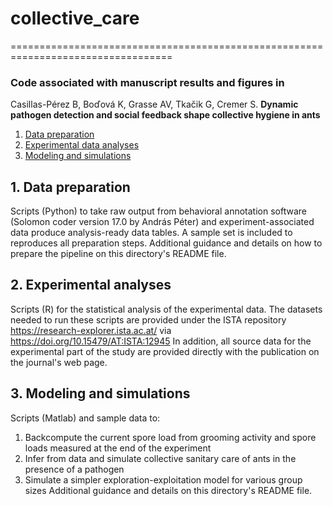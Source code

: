 
# collective_care

==================================================================================
 ### Code associated with manuscript results and figures in
 
Casillas-Pérez B, Boďová K, Grasse AV, Tkačik G, Cremer S.
 **Dynamic pathogen detection and social feedback shape collective hygiene in ants**
  

1. [Data preparation](#preparation)
2. [Experimental data analyses](#analyses)
3. [Modeling and simulations](#modeling) 

## 1. Data preparation  <a name="preparation"></a>
Scripts (Python) to take raw output from behavioral annotation software (Solomon coder version 17.0 by András Péter) and  experiment-associated data produce analysis-ready data tables. A sample set is included to reproduces all preparation steps. Additional guidance and details on how to prepare the pipeline on this directory's README file.

## 2. Experimental analyses  <a name="analyses"></a>
Scripts (R) for the statistical analysis of the experimental data.
The datasets needed to run these scripts are provided under the ISTA repository https://research-explorer.ista.ac.at/ via https://doi.org/10.15479/AT:ISTA:12945
In addition, all source data for the experimental part of the study are provided directly with the publication on the journal's web page.  

## 3. Modeling and simulations  <a name="modeling"></a>
Scripts (Matlab) and sample data to:
1. Backcompute the current spore load from grooming activity and spore loads measured at the end of the experiment
2. Infer from data and simulate collective sanitary care of ants in the presence of a pathogen
3. Simulate a simpler exploration-exploitation model for various group sizes
Additional guidance and details on this directory's README file.
